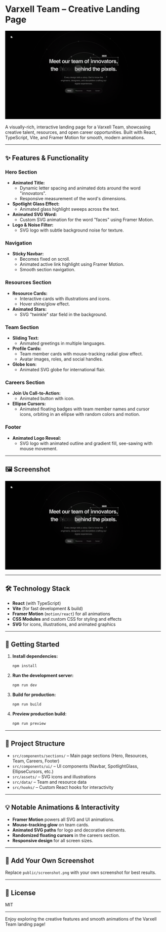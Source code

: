 # Varxell Team – Creative Landing Page

![Landing Page Screenshot](public/screenshot.png)

A visually-rich, interactive landing page for a Varxell Team, showcasing creative talent, resources, and open career opportunities. Built with React, TypeScript, Vite, and Framer Motion for smooth, modern animations.

---

## ✨ Features & Functionality

### Hero Section

- **Animated Title:**
  - Dynamic letter spacing and animated dots around the word "innovators".
  - Responsive measurement of the word's dimensions.
- **Spotlight Glass Effect:**
  - Animated glass highlight sweeps across the text.
- **Animated SVG Word:**
  - Custom SVG animation for the word "faces" using Framer Motion.
- **Logo & Noise Filter:**
  - SVG logo with subtle background noise for texture.

### Navigation

- **Sticky Navbar:**
  - Becomes fixed on scroll.
  - Animated active link highlight using Framer Motion.
  - Smooth section navigation.

### Resources Section

- **Resource Cards:**
  - Interactive cards with illustrations and icons.
  - Hover shine/glow effect.
- **Animated Stars:**
  - SVG "twinkle" star field in the background.

### Team Section

- **Sliding Text:**
  - Animated greetings in multiple languages.
- **Profile Cards:**
  - Team member cards with mouse-tracking radial glow effect.
  - Avatar images, roles, and social handles.
- **Globe Icon:**
  - Animated SVG globe for international flair.

### Careers Section

- **Join Us Call-to-Action:**
  - Animated button with icon.
- **Ellipse Cursors:**
  - Animated floating badges with team member names and cursor icons, orbiting in an ellipse with random colors and motion.

### Footer

- **Animated Logo Reveal:**
  - SVG logo with animated outline and gradient fill, see-sawing with mouse movement.

---

## 🖼️ Screenshot

![Landing Page Screenshot](public/screenshot.png)

---

## 🛠️ Technology Stack

- **React** (with TypeScript)
- **Vite** (for fast development & build)
- **Framer Motion** (`motion/react`) for all animations
- **CSS Modules** and custom CSS for styling and effects
- **SVG** for icons, illustrations, and animated graphics

---

## 🚀 Getting Started

1. **Install dependencies:**

   ```sh
   npm install
   ```

2. **Run the development server:**

   ```sh
   npm run dev
   ```

3. **Build for production:**

   ```sh
   npm run build
   ```

4. **Preview production build:**
   ```sh
   npm run preview
   ```

---

## 📁 Project Structure

- `src/components/sections/` – Main page sections (Hero, Resources, Team, Careers, Footer)
- `src/components/ui/` – UI components (Navbar, SpotlightGlass, EllipseCursors, etc.)
- `src/assets/` – SVG icons and illustrations
- `src/data/` – Team and resource data
- `src/hooks/` – Custom React hooks for interactivity

---

## 💡 Notable Animations & Interactivity

- **Framer Motion** powers all SVG and UI animations.
- **Mouse-tracking glow** on team cards.
- **Animated SVG paths** for logo and decorative elements.
- **Randomized floating cursors** in the careers section.
- **Responsive design** for all screen sizes.

---

## 📸 Add Your Own Screenshot

Replace `public/screenshot.png` with your own screenshot for best results.

---

## 📝 License

MIT

---

Enjoy exploring the creative features and smooth animations of the Varxell Team landing page!
